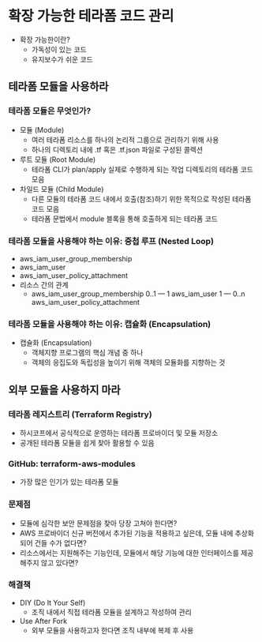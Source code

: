# 확장 가능한 테라폼 코드 관리

- 확장 가능한이란?
  - 가독성이 있는 코드
  - 유지보수가 쉬운 코드

## 테라폼 모듈을 사용하라

### 테라폼 모듈은 무엇인가?

- 모듈 (Module)
  - 여러 테라폼 리소스를 하나의 논리적 그룹으로 관리하기 위해 사용
  - 하나의 디렉토리 내에 .tf 혹은 .tf.json 파일로 구성된 콜렉션
- 루트 모듈 (Root Module)
  - 테라폼 CLI가 plan/apply 실제로 수행하게 되는 작업 디렉토리의 테라폼 코드 모음
- 차일드 모듈 (Child Module)
  - 다른 모듈의 테라폼 코드 내에서 호출(참조)하기 위한 목적으로 작성된 테라폼 코드 모음
  - 테라폼 문법에서 module 블록을 통해 호출하게 되는 테라폼 코드

### 테라폼 모듈을 사용해야 하는 이유: 중첩 루프 (Nested Loop)

- aws_iam_user_group_membership
- aws_iam_user
- aws_iam_user_policy_attachment
- 리소스 간의 관계
  - aws_iam_user_group_membership 0..1 — 1 aws_iam_user 1 — 0..n aws_iam_user_policy_attachment

### 테라폼 모듈을 사용해야 하는 이유: 캡슐화 (Encapsulation)

- 캡슐화 (Encapsulation)
  - 객체지향 프로그램의 핵심 개념 중 하나
  - 객체의 응집도와 독립성을 높이기 위해 객체의 모듈화를 지향하는 것

## 외부 모듈을 사용하지 마라

### 테라폼 레지스트리 (Terraform Registry)

- 하시코프에서 공식적으로 운영하는 테라폼 프로바이더 및 모듈 저장소
- 공개된 테라폼 모듈을 쉽게 찾아 활용할 수 있음

### GitHub: terraform-aws-modules

- 가장 많은 인기가 있는 테라폼 모듈

### 문제점

- 모듈에 심각한 보안 문제점을 찾아 당장 고쳐야 한다면?
- AWS 프로바이더 신규 버전에서 추가된 기능을 적용하고 싶은데, 모듈 내에 추상화 되어 건들 수가 없다면?
- 리소스에서는 지원해주는 기능인데, 모듈에서 해당 기능에 대한 인터페이스를 제공해주지 않고 있다면?

### 해결책

- DIY (Do It Your Self)
  - 조직 내에서 직접 테라폼 모듈을 설계하고 작성하여 관리
- Use After Fork
  - 외부 모듈을 사용하고자 한다면 조직 내부에 복제 후 사용
